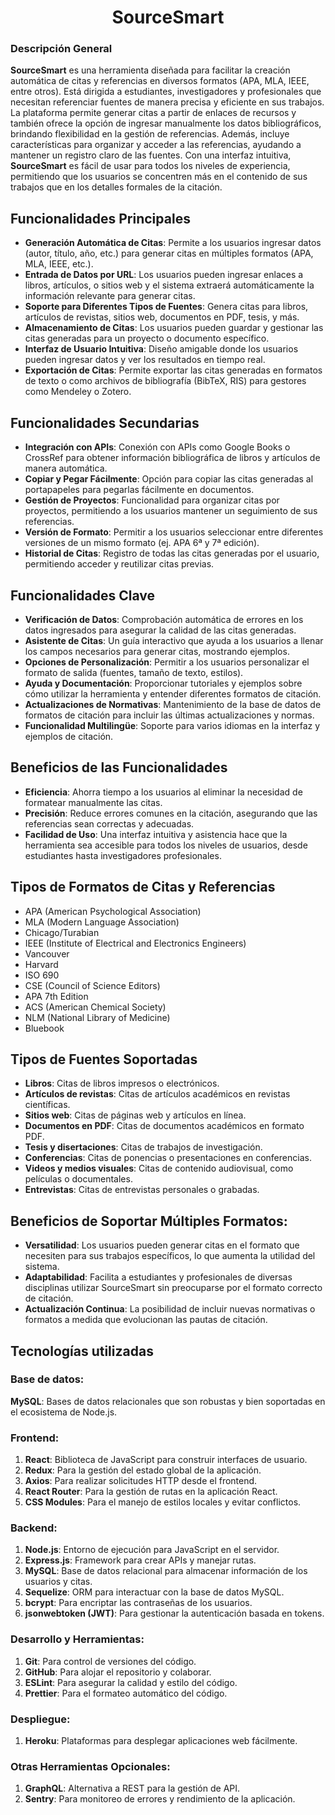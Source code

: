 <div align="center">

  # SourceSmart
</div>

### Descripción General
**SourceSmart** es una herramienta diseñada para facilitar la creación automática de citas y referencias en diversos formatos (APA, MLA, IEEE, entre otros). Está dirigida a estudiantes, investigadores y profesionales que necesitan referenciar fuentes de manera precisa y eficiente en sus trabajos.
La plataforma permite generar citas a partir de enlaces de recursos y también ofrece la opción de ingresar manualmente los datos bibliográficos, brindando flexibilidad en la gestión de referencias. Además, incluye características para organizar y acceder a las referencias, ayudando a mantener un registro claro de las fuentes.
Con una interfaz intuitiva, **SourceSmart** es fácil de usar para todos los niveles de experiencia, permitiendo que los usuarios se concentren más en el contenido de sus trabajos que en los detalles formales de la citación.

## Funcionalidades Principales
- **Generación Automática de Citas**: Permite a los usuarios ingresar datos (autor, título, año, etc.) para generar citas en múltiples formatos (APA, MLA, IEEE, etc.).
- **Entrada de Datos por URL**: Los usuarios pueden ingresar enlaces a libros, artículos, o sitios web y el sistema extraerá automáticamente la información relevante para generar citas.
- **Soporte para Diferentes Tipos de Fuentes**: Genera citas para libros, artículos de revistas, sitios web, documentos en PDF, tesis, y más.
- **Almacenamiento de Citas**: Los usuarios pueden guardar y gestionar las citas generadas para un proyecto o documento específico.
- **Interfaz de Usuario Intuitiva**: Diseño amigable donde los usuarios pueden ingresar datos y ver los resultados en tiempo real.
- **Exportación de Citas**: Permite exportar las citas generadas en formatos de texto o como archivos de bibliografía (BibTeX, RIS) para gestores como Mendeley o Zotero.

## Funcionalidades Secundarias
- **Integración con APIs**: Conexión con APIs como Google Books o CrossRef para obtener información bibliográfica de libros y artículos de manera automática.
- **Copiar y Pegar Fácilmente**: Opción para copiar las citas generadas al portapapeles para pegarlas fácilmente en documentos.
- **Gestión de Proyectos**: Funcionalidad para organizar citas por proyectos, permitiendo a los usuarios mantener un seguimiento de sus referencias.
- **Versión de Formato**: Permitir a los usuarios seleccionar entre diferentes versiones de un mismo formato (ej. APA 6ª y 7ª edición).
- **Historial de Citas**: Registro de todas las citas generadas por el usuario, permitiendo acceder y reutilizar citas previas.

## Funcionalidades Clave
- **Verificación de Datos**: Comprobación automática de errores en los datos ingresados para asegurar la calidad de las citas generadas.
- **Asistente de Citas**: Un guía interactivo que ayuda a los usuarios a llenar los campos necesarios para generar citas, mostrando ejemplos.
- **Opciones de Personalización**: Permitir a los usuarios personalizar el formato de salida (fuentes, tamaño de texto, estilos).
- **Ayuda y Documentación**: Proporcionar tutoriales y ejemplos sobre cómo utilizar la herramienta y entender diferentes formatos de citación.
- **Actualizaciones de Normativas**: Mantenimiento de la base de datos de formatos de citación para incluir las últimas actualizaciones y normas.
- **Funcionalidad Multilingüe**: Soporte para varios idiomas en la interfaz y ejemplos de citación.

## Beneficios de las Funcionalidades
- **Eficiencia**: Ahorra tiempo a los usuarios al eliminar la necesidad de formatear manualmente las citas.
- **Precisión**: Reduce errores comunes en la citación, asegurando que las referencias sean correctas y adecuadas.
- **Facilidad de Uso**: Una interfaz intuitiva y asistencia hace que la herramienta sea accesible para todos los niveles de usuarios, desde estudiantes hasta investigadores profesionales.

## Tipos de Formatos de Citas y Referencias
- APA (American Psychological Association)
- MLA (Modern Language Association)
- Chicago/Turabian
- IEEE (Institute of Electrical and Electronics Engineers)
- Vancouver
- Harvard
- ISO 690
- CSE (Council of Science Editors)
- APA 7th Edition
- ACS (American Chemical Society)
- NLM (National Library of Medicine)
- Bluebook

## Tipos de Fuentes Soportadas
- **Libros**: Citas de libros impresos o electrónicos.
- **Artículos de revistas**: Citas de artículos académicos en revistas científicas.
- **Sitios web**: Citas de páginas web y artículos en línea.
- **Documentos en PDF**: Citas de documentos académicos en formato PDF.
- **Tesis y disertaciones**: Citas de trabajos de investigación.
- **Conferencias**: Citas de ponencias o presentaciones en conferencias.
- **Videos y medios visuales**: Citas de contenido audiovisual, como películas o documentales.
- **Entrevistas**: Citas de entrevistas personales o grabadas.

## Beneficios de Soportar Múltiples Formatos:
- **Versatilidad**: Los usuarios pueden generar citas en el formato que necesiten para sus trabajos específicos, lo que aumenta la utilidad del sistema.
- **Adaptabilidad**: Facilita a estudiantes y profesionales de diversas disciplinas utilizar SourceSmart sin preocuparse por el formato correcto de citación.
- **Actualización Continua**: La posibilidad de incluir nuevas normativas o formatos a medida que evolucionan las pautas de citación.

## Tecnologías utilizadas
### Base de datos:
**MySQL**: Bases de datos relacionales que son robustas y bien soportadas en el ecosistema de Node.js.
### Frontend:
1.	**React**: Biblioteca de JavaScript para construir interfaces de usuario.
2.	**Redux**: Para la gestión del estado global de la aplicación.
3.	**Axios**: Para realizar solicitudes HTTP desde el frontend.
4.	**React Router**: Para la gestión de rutas en la aplicación React.
5.	**CSS Modules**: Para el manejo de estilos locales y evitar conflictos.
### Backend:
1.	**Node.js**: Entorno de ejecución para JavaScript en el servidor.
2.	**Express.js**: Framework para crear APIs y manejar rutas.
3.	**MySQL**: Base de datos relacional para almacenar información de los usuarios y citas.
4.	**Sequelize**: ORM para interactuar con la base de datos MySQL.
5.	**bcrypt**: Para encriptar las contraseñas de los usuarios.
6.	**jsonwebtoken (JWT)**: Para gestionar la autenticación basada en tokens.
### Desarrollo y Herramientas:
1.	**Git**: Para control de versiones del código.
2.	**GitHub**: Para alojar el repositorio y colaborar.
3.	**ESLint**: Para asegurar la calidad y estilo del código.
4.	**Prettier**: Para el formateo automático del código.
### Despliegue:
1. **Heroku**: Plataformas para desplegar aplicaciones web fácilmente.
### Otras Herramientas Opcionales:
1. **GraphQL**: Alternativa a REST para la gestión de API.
2. **Sentry**: Para monitoreo de errores y rendimiento de la aplicación.


